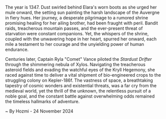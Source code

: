 
The year is 1347.  Dust swirled behind Elara's worn boots as she urged her mule onward, the setting sun painting the harsh landscape of the Auvergne in fiery hues.  Her journey, a desperate pilgrimage to a rumored shrine promising healing for her ailing brother, had been fraught with peril.  Bandit raids, treacherous mountain passes, and the ever-present threat of starvation were constant companions. Yet, the whispers of the shrine, coupled with the unwavering hope in her heart, spurred her onward, each mile a testament to her courage and the unyielding power of human endurance.

Centuries later, Captain Ryla "Comet" Vance piloted the *Stardust Drifter* through the shimmering nebula of Xylos.  Navigating the treacherous asteroid fields and evading the watchful eyes of the Kryll Hegemony, she raced against time to deliver a vital shipment of bio-engineered crops to the struggling colony on Kepler-186f.  The vastness of space, a breathtaking tapestry of cosmic wonders and existential threats, was a far cry from the medieval world, yet the thrill of the unknown, the relentless pursuit of a noble goal, and the constant battle against overwhelming odds remained the timeless hallmarks of adventure.

~ By Hozmi - 24 November 2024
